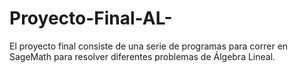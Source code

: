# Proyecto-Final-AL-
El proyecto final consiste de una serie de programas para correr en SageMath para resolver diferentes problemas de Álgebra Lineal.
